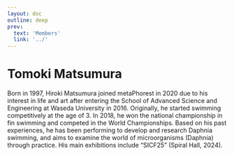```yaml
---
layout: doc
outline: deep
prev:
  text: 'Members'
  link: '../'
---
```


# Tomoki Matsumura

Born in 1997, Hiroki Matsumura joined metaPhorest in 2020 due to his interest in life and art after entering the School of Advanced Science and Engineering at Waseda University in 2016. Originally, he started swimming competitively at the age of 3. In 2018, he won the national championship in fin swimming and competed in the World Championships. Based on his past experiences, he has been performing to develop and research Daphnia swimming, and aims to examine the world of microorganisms (Daphnia) through practice. His main exhibitions include “SICF25” (Spiral Hall, 2024).